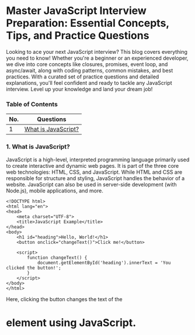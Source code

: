 # Master JavaScript Interview Preparation: Essential Concepts, Tips, and Practice Questions

Looking to ace your next JavaScript interview? This blog covers everything you need to know! Whether you're a beginner or an experienced developer, we dive into core concepts like closures, promises, event loop, and async/await, along with coding patterns, common mistakes, and best practices. With a curated set of practice questions and detailed explanations, you'll feel confident and ready to tackle any JavaScript interview. Level up your knowledge and land your dream job!

### Table of Contents

| No. | Questions |
| --- | --------- |
| 1 | [What is JavaScript?](#what-is-javascript) |

### 1. What is JavaScript?

JavaScript is a high-level, interpreted programming language primarily used to create interactive and dynamic web pages. It is part of the three core web technologies: HTML, CSS, and JavaScript. While HTML and CSS are responsible for structure and styling, JavaScript handles the behavior of a website. JavaScript can also be used in server-side development (with Node.js), mobile applications, and more.

```
<!DOCTYPE html>
<html lang="en">
<head>
    <meta charset="UTF-8">
    <title>JavaScript Example</title>
</head>
<body>
    <h1 id="heading">Hello, World!</h1>
    <button onclick="changeText()">Click me!</button>

    <script>
        function changeText() {
            document.getElementById('heading').innerText = 'You clicked the button!';
        }
    </script>
</body>
</html>
```
Here, clicking the button changes the text of the <h1> element using JavaScript.
